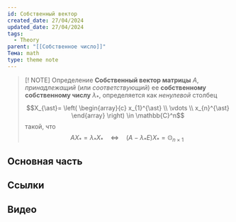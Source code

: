 ```yaml
---
id: Собственный вектор
created_date: 27/04/2024
updated_date: 27/04/2024
tags:
  - Theory
parent: "[[Собственное число]]"
Тема: math
type: theme note
---
```


> [! NOTE] Определение
> **Собственный вектор матрицы** $A$, *принадлежащий* (или *соответствующий*) ее **собственному собственному числу** $λ_*$, определяется как _ненулевой_ столбец $$X_{\ast}= \left( 
\begin{array}{c} x_{1}^{\ast} \\ \vdots \\ x_{n}^{\ast} 
\end{array} \right)
 \in \mathbb{C}^n$$ такой, что $$AX_{\ast}=\lambda_{\ast} X_{\ast} \quad \iff \quad (A -\lambda_{\ast}E) X_{\ast} = \mathbb O_{n\times 1} \ $$

## Основная часть




## Ссылки

## Видео

